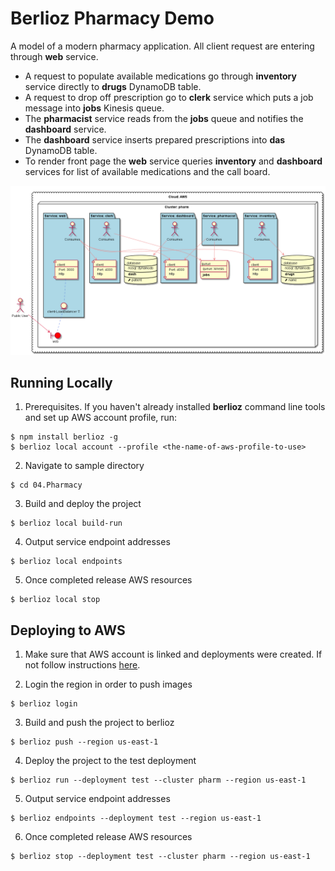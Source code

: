 # Berlioz Pharmacy Demo

A model of a modern pharmacy application. All client request are entering through **web** service.

* A request to populate available medications go through **inventory** service directly to **drugs** DynamoDB table.
* A request to drop off prescription go to **clerk** service which puts a job message into **jobs** Kinesis queue.
* The **pharmacist** service reads from the **jobs** queue and notifies the **dashboard** service.
* The **dashboard** service inserts prepared prescriptions into **das** DynamoDB table.
* To render front page the **web** service queries **inventory** and **dashboard** services for list of available medications and the call board.

![Pharmacy Diagram](diagram.png)

## Running Locally

1. Prerequisites. If you haven't already installed **berlioz** command line tools and set up AWS account profile, run:
```
$ npm install berlioz -g
$ berlioz local account --profile <the-name-of-aws-profile-to-use>
```

2. Navigate to sample directory
```
$ cd 04.Pharmacy
```

3. Build and deploy the project
```
$ berlioz local build-run
```

4. Output service endpoint addresses
```
$ berlioz local endpoints
```

5. Once completed release AWS resources
```
$ berlioz local stop
```

## Deploying to AWS

1. Make sure that AWS account is linked and deployments were created. If not follow instructions [here](../README.md).


2. Login the region in order to push images
```
$ berlioz login
```

3. Build and push the project to berlioz
```
$ berlioz push --region us-east-1
```

4. Deploy the project to the test deployment
```
$ berlioz run --deployment test --cluster pharm --region us-east-1
```

5. Output service endpoint addresses
```
$ berlioz endpoints --deployment test --region us-east-1
```

6. Once completed release AWS resources
```
$ berlioz stop --deployment test --cluster pharm --region us-east-1
```
